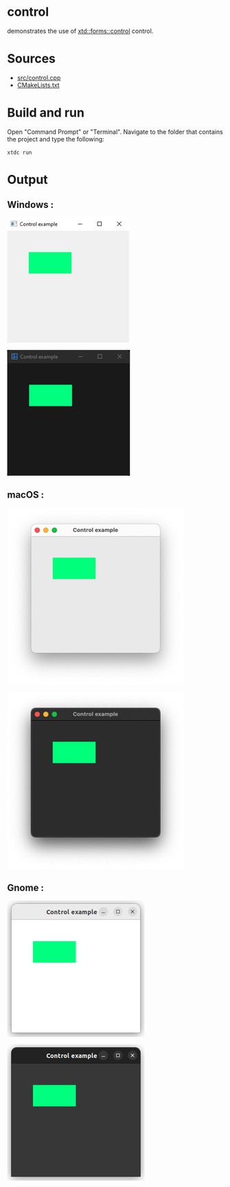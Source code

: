 # control

demonstrates the use of [xtd::forms::control](../../../../src/xtd.forms/include/xtd/forms/control.h) control.

# Sources

* [src/control.cpp](src/control.cpp)
* [CMakeLists.txt](CMakeLists.txt)

# Build and run

Open "Command Prompt" or "Terminal". Navigate to the folder that contains the project and type the following:

```shell
xtdc run
```

# Output

## Windows :

![Screenshot](../../../../docs/pictures/examples/controls/control_w.png)

![Screenshot](../../../../docs/pictures/examples/controls/control_wd.png)

## macOS :

![Screenshot](../../../../docs/pictures/examples/controls/control_m.png)

![Screenshot](../../../../docs/pictures/examples/controls/control_md.png)

## Gnome :

![Screenshot](../../../../docs/pictures/examples/controls/control_g.png)

![Screenshot](../../../../docs/pictures/examples/controls/control_gd.png)
